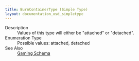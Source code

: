 ```yaml
---
title: BurnContainerType (Simple Type)
layout: documentation_xsd_simpletype
---
```

<dl>
  <dt>Description</dt>
  <dd>Values of this type will either be "attached" or "detached".</dd>
  <dt>Enumeration Type</dt>
  <dd>Possible values: attached, detached</dd>
  <dt>See Also</dt>
  <dd>
    <a href="../gaming">Gaming Schema</a>
  </dd>
</dl>
